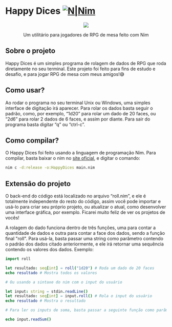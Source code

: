
# Happy Dices [![N|Nim](https://beeimg.com/images/d38998082823.png)](https://nim-lang.org/)
<div align="center">
    <img src="https://beeimg.com/images/l28744908623.png">
    <p>Um utilitário para jogadores de RPG de mesa feito com Nim</p>
</div>

## Sobre o projeto
Happy Dices é um simples programa de rolagem de dados de RPG que roda diretamente no seu terminal. Este projeto foi feito para fins de estudo e desafio, e para jogar RPG de mesa com meus amigos!😅

## Como usar?
Ao rodar o programa no seu terminal Unix ou Windows, uma simples interface de digitação irá aparecer. Para rolar os dados basta seguir o padrão, como, por exemplo, “1d20” para rolar um dado de 20 faces, ou “2d6” para rolar 2 dados de 6 faces, e assim por diante. Para sair do programa basta digitar “q” ou “ctrl-c”.

## Como compilar?
O Happy Dices foi feito usando a linguagem de programação Nim. Para compilar, basta baixar o nim no [site oficial](https://nim-lang.org/), e digitar o comando:
```sh
nim c -d:release -o:HappyDices main.nim
```

## Extensão do projeto
O back-end do código está localizado no arquivo “roll.nim”, e ele é totalmente independente do resto do código, assim você pode importar e usá-lo para criar seu próprio projeto, ou atualizar o atual, como desenvolver uma interface gráfica, por exemplo. Ficarei muito feliz de ver os projetos de vocês!

A rolagem do dado funciona dentro de três funções, uma para contar a quantidade de dados e outra para contar a face dos dados, sendo a função final "roll". Para usá-la, basta passar uma string como parâmetro contendo o padrão dos dados citado anteriormente, e ele irá retornar uma sequência contendo os valores dos dados. Exemplo:

```nim
import roll

let resultado: seq[int] = roll("1d20") # Roda um dado de 20 faces
echo resultado # Mostra todos os valores

# Ou usando a sintaxe do nim com o input do usuário

let input: string = stdin.readLine()
let resultado: seq[int] = input.roll() # Rola o input do usuário
echo resultado # Mostra o resultado

# Para ler os inputs de soma, basta passar a seguinte função como parâmetro

echo input.readSum()

```
